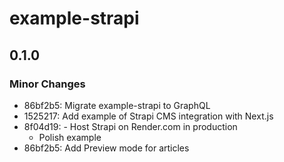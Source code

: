# example-strapi

## 0.1.0

### Minor Changes

- 86bf2b5: Migrate example-strapi to GraphQL
- 1525217: Add example of Strapi CMS integration with Next.js
- 8f04d19: - Host Strapi on Render.com in production
  - Polish example
- 86bf2b5: Add Preview mode for articles
